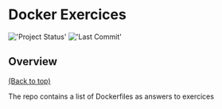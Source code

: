 # Docker Exercices 

!['Project Status'](https://img.shields.io/badge/Project%20Status-On_Hold-red)
!['Last Commit'](https://img.shields.io/github/last-commit/ismael616/Docker-TP)


## Overview
[(Back to top)](#Table-of-contents)


The repo contains a list of Dockerfiles as answers to exercices






